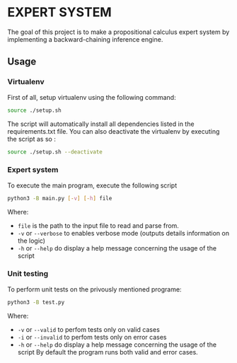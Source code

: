# EXPERT SYSTEM

The goal of this project is to make a propositional calculus expert system by implementing a backward-chaining inference engine.

## Usage

### Virtualenv
   
   First of all, setup virtualenv using the following command:
   ```sh
   source ./setup.sh
   ```
   The script will automatically install all dependencies listed in the requirements.txt file. You can also deactivate the virtualenv by executing the script as so :
   ```sh
   source ./setup.sh --deactivate
   ```

### Expert system

   To execute the main program, execute the following script
   ```sh
   python3 -B main.py [-v] [-h] file
   ```
   Where:
   - `file` is the path to the input file to read and parse from.
   - `-v` or `--verbose` to enables verbose mode (outputs details information on the logic)
   - `-h` or `--help` do display a help message concerning the usage of the script

### Unit testing

   To perform unit tests on the privously mentioned programe:
   ```sh
   python3 -B test.py
   ```
   Where:
   - `-v` or `--valid` to perfom tests only on valid cases
   - `-i` or `--invalid` to perfom tests only on error cases
   - `-h` or `--help` do display a help message concerning the usage of the script
   By default the program runs both valid and error cases.


